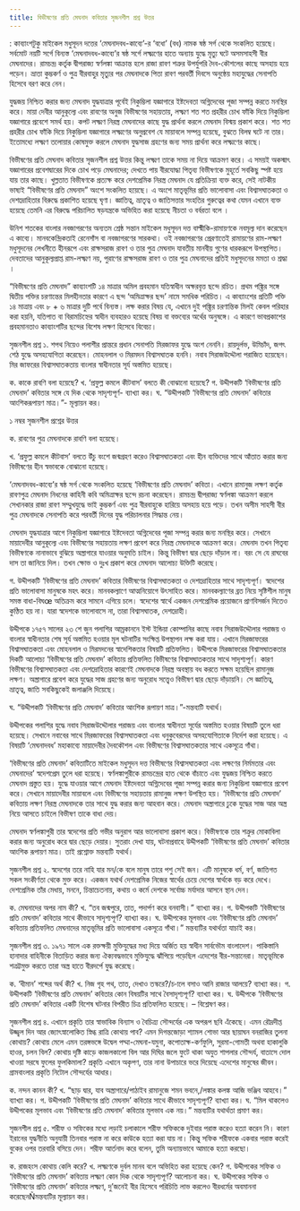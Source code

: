 ```yaml
---
title: বিভীষণের প্রতি মেঘনাদ কবিতার সৃজনশীল প্রশ্ন উত্তর 
---
```

: কাব্যাংশটুকু মাইকেল মধুসূদন দত্তের ‘মেঘনাদবধ-কাব্যে’-র ‘বধো’ (বধ) নামক ষষ্ঠ সর্গ থেকে সংকলিত হয়েছে। সর্বমোট নয়টি সর্গে বিন্যস্ত ‘মেঘনাদবধ-কাব্যে’র ষষ্ঠ সর্গে লক্ষ্মণের হাতে অন্যায় যুদ্ধে মৃত্যু ঘটে অসমসাহসী বীর মেঘনাদের। রামচন্দ্র কর্তৃক দ্বীপরাজ্য স্বর্ণলঙ্কা আক্রান্ত হলে রাজা রাবণ শত্রুর উপর্যুপরি দৈব-কৌশলের কাছে অসহায় হয়ে পড়েন। ভ্রাতা কুম্ভকর্ণ ও পুত্র বীরবাহুর মৃত্যুর পর মেঘনাদকে পিতা রাবণ পরবর্তী দিবসে অনুষ্ঠেয় মহাযুদ্ধের সেনাপতি হিসেবে বরণ করে নেন।

যুদ্ধজয় নিশ্চিত করার জন্য মেঘনাদ যুদ্ধযাত্রার পূর্বেই নিকুম্ভিলা যজ্ঞাগারে ইষ্টদেবতা অগ্নিদেবের পূজা সম্পন্ন করতে মনস্থির করে। মায়া দেবীর আনুকূল্যে এবং রাবণের অনুজ বিভীষণের সহায়তায়, লক্ষ্মণ শত শত প্রহরীর চোখ ফাঁকি দিয়ে নিকুম্ভিলা যজ্ঞাগারে প্রবেশে সমর্থ হয়। কপট লক্ষ্মণ নিরস্ত্র মেঘনাদের কাছে যুদ্ধ প্রার্থনা করলে মেঘনাদ বিস্ময় প্রকাশ করে। শত শত প্রহরীর চোখ ফাঁকি দিয়ে নিকুম্ভিলা যজ্ঞাগারে লক্ষ্মণের অনুপ্রবেশ যে মায়াবলে সম্পন্ন হয়েছে, বুঝতে বিলম্ব ঘটে না তার। ইতোমধ্যে লক্ষ্মণ তলোয়ার কোষমুক্ত করলে মেঘনাদ যুদ্ধসাজ গ্রহণের জন্য সময় প্রার্থনা করে লক্ষ্মণের কাছে।

বিভীষণের প্রতি মেঘনাদ কবিতার সৃজনশীল প্রশ্ন উত্তর
কিন্তু লক্ষ্মণ তাকে সময় না দিয়ে আক্রমণ করে। এ সময়ই অকস্মাৎ যজ্ঞাগারের প্রবেশদ্বারের দিকে চোখ পড়ে মেঘনাদের; দেখতে পায় বীরযোদ্ধা পিতৃব্য বিভীষণকে মুহূর্তে সবকিছু স্পষ্ট হয়ে যায় তার কাছে। খুল্লতাত বিভীষণকে প্রত্যক্ষ করে দেশপ্রেমিক নিরস্ত্র মেঘনাদ যে প্রতিক্রিয়া ব্যক্ত করে, সেই নাটকীয় ভাষ্যই “বিভীষণের প্রতি মেঘনাদ” অংশে সংকলিত হয়েছে। এ অংশে মাতৃভূমির প্রতি ভালোবাসা এবং বিশ্বাসঘাতকতা ও দেশদ্রোহিতার বিরুদ্ধে প্রকাশিত হয়েছে ঘৃণা। জ্ঞাতিত্ব, ভ্রাতৃত্ব ও জাতিসত্তার সংহতির গুরুত্বের কথা যেমন এখানে ব্যক্ত হয়েছে তেমনি এর বিরুদ্ধে পরিচালিত ষড়যন্ত্রকে অভিহিত করা হয়েছে নীচতা ও বর্বরতা বলে ।

উনিশ শতকের বাংলার নবজাগরণের অন্যতম শ্রেষ্ঠ সন্তান মাইকেল মধুসূদন দত্ত বাল্মীকি-রামায়ণকে নবমূল্য দান করেছেন এ কাব্যে। মানবকেন্দ্রিকতাই রেনেসাঁস বা নবজাগরণের সারকথা। ওই নবজাগরণের প্রেরণাতেই রামায়ণের রাম-লক্ষ্মণ মধুসূদনের লেখনীতে হীনরূপে এবং রাক্ষসরাজ রাবণ ও তার পুত্র মেঘনাদ যাবতীয় মানবীয় গুণের ধারকরূপে উপস্থাপিত। দেবতাদের আনুকূল্যপ্রাপ্ত রাম-লক্ষ্মণ নয়, পুরাণের রাক্ষসরাজ রাবণ ও তার পুত্র মেঘনাদের প্রতিই মধুসূদনের মমতা ও শ্রদ্ধা ।

“বিভীষণের প্রতি মেঘনাদ” কাব্যাংশটি ১৪ মাত্রার অমিল প্রবহমান যতিস্বাধীন অক্ষরবৃত্ত ছন্দে রচিত। প্রথম পঙ্ক্তির সঙ্গে দ্বিতীয় পক্তির চরণান্তের মিলহীনতার কারণে এ ছন্দ ‘অমিত্রাক্ষর ছন্দ’ নামে সমধিক পরিচিত। এ কাব্যাংশের প্রতিটি পক্তি ১৪ মাত্রায় এবং ৮ + ৬ মাত্রার দুটি পর্বে বিন্যস্ত। লক্ষ করার বিষয় যে, এখানে দুই পঙ্ক্তির চরণান্তিক মিলই কেবল পরিহার করা হয়নি, যতিপাত বা বিরামচিহ্নের স্বাধীন ব্যবহারও হয়েছে বিষয় বা বক্তব্যের অর্থের অনুষঙ্গে। এ কারণে ভাবপ্রকাশের প্রবহমানতাও কাব্যাংশটির ছন্দের বিশেষ লক্ষণ হিসেবে বিবেচ্য।

সৃজনশীল প্রশ্ন ১. শপথ নিয়েও পলাশীর প্রান্তরে প্রধান সেনাপতি মিরজাফর যুদ্ধে অংশ নেননি। রায়দুর্লভ, উমিচাঁদ, জগৎ শেঠ যুদ্ধে অসহযোগিতা করেছেন। মোহনলাল ও মিরমদন বিশ্বাসঘাতক হননি। নবাব সিরাজউদ্দৌলা পরাজিত হয়েছেন। মির জাফরের বিশ্বাসঘাতকতায় বাংলার স্বাধীনতার সূর্য অস্তমিত হয়েছে।

ক. কাকে রাবণি বলা হয়েছে?
খ. ‘প্রফুল্ল কমলে কীটবাস’ বলতে কী বোঝানো হয়েছে?
গ. উদ্দীপকটি ‘বিভীষণের প্রতি মেঘনাদ’ কবিতার সঙ্গে যে দিক থেকে সাদৃশ্যপূর্ণ- ব্যাখ্যা কর।
ঘ. “উদ্দীপকটি ‘বিভীষণের প্রতি মেঘনাদ’ কবিতার আংশিকরূপায়ণ মাত্র।”- মূল্যায়ন কর।

১ নম্বর সৃজনশীল প্রশ্নের উত্তর

ক. রাবণের পুত্র মেঘনাদকে রাবণি বলা হয়েছে।

খ. ‘প্রফুল্ল কমলে কীটবাস’ বলতে উঁচু বংশে জন্মগ্রহণ করেও বিশ্বাসঘাতকতা এবং হীন ব্যক্তিদের সাথে আঁতাত করার জন্য বিভীষণের হীন স্বভাবকে বোঝানো হয়েছে।

‘মেঘনাদবধ-কাব্যে’র ষষ্ঠ সর্গ থেকে সংকলিত হয়েছে ‘বিভীষণের প্রতি মেঘনাদ’ কবিতা। এখানে রামানুজ লক্ষণ কর্তৃক রাবণপুত্র মেঘনাদ নিধনের কাহিনী কবি অমিত্রাক্ষর ছন্দে রচনা করেছেন। রামচন্দ্র দ্বীপরাজ্য স্বর্ণলঙ্কা আক্রমণ করলে সেখানকার রাজা রাবণ সম্মুখযুদ্ধে ভাই কুম্ভকর্ণ এবং পুত্র বীরবাহুকে হারিয়ে অসহায় হয়ে পড়ে। তখন অসীম সাহসী বীর পুত্র মেঘনাদকে সেনাপতি করে পরবর্তী দিনের যুদ্ধ পরিচালনার সিদ্ধান্ত নেয়।

মেঘনাদ যুদ্ধযাত্রার আগে নিকুম্ভিলা যজ্ঞাগারে ইষ্টদেবতা অগ্নিদেবের পূজা সম্পন্ন করার জন্য মনস্থির করে। সেখানে মায়াদেবীর আনুকূল্যে এবং বিভীষণের সহায়তায় লক্ষণ প্রবেশ করে নিরস্ত্র মেঘনাদকে আক্রমণ করে। মেঘনাদ তখন পিতৃব্য বিভীষণকে নানাভাবে বুঝিয়ে অস্ত্রাগারে যাওয়ার অনুমতি চাইল। কিন্তু বিভীষণ দ্বার ছেড়ে দাঁড়াল না। বরং সে যে রাঘবের দাস তা জানিয়ে দিল। তখন ক্ষোভ ও দুঃখ প্রকাশ করে মেঘনাদ আলোচ্য উক্তিটি করেছে।

গ. উদ্দীপকটি ‘বিভীষণের প্রতি মেঘনাদ’ কবিতার বিভীষণের বিশ্বাসঘাতকতা ও দেশদ্রোহিতার সাথে সাদৃশ্যপূর্ণ।
স্বদেশের প্রতি ভালোবাসা মানুষকে মহৎ করে। মানবকল্যাণে আত্মনিয়োগে উৎসাহিত করে। মানবকল্যাণের ব্রত নিয়ে সৃষ্টিশীল মানুষ সমস্ত বাধা-বিঘœ অতিক্রম করে সামনে এগিয়ে চলে। স্বদেশের স্বার্থে একজন দেশপ্রেমিক প্রয়োজনে প্রাণবিসর্জন দিতেও কুণ্ঠিত হয় না। যারা স্বদেশকে ভালোবাসে না, তারা বিশ্বাসঘাতক, দেশদ্রোহী।

উদ্দীপকে ১৭৫৭ সালের ২৩ শে জুন পলাশির আম্রকাননে ইস্ট ইন্ডিয়া কোম্পানির কাছে নবাব সিরাজউদ্দৌলার পরাজয় ও বাংলার স্বাধীনতার শেষ সূর্য অস্তমিত হওয়ার মূল ঘটনাটির সংক্ষিপ্ত উপস্থাপন লক্ষ করা যায়। এখানে মিরজাফরের বিশ্বাসঘাতকতা এবং মোহনলাল ও মিরমদনের স্বাদেশিকতার বিষয়টি প্রতিফলিত। উদ্দীপকে মিরজাফরের বিশ্বাসঘাতকতার দিকটি আলোচ্য ‘বিভীষণের প্রতি মেঘনাদ’ কবিতায় প্রতিফলিত বিভীষণের বিশ্বাসঘাতকতার সাথে সাদৃশ্যপূর্ণ। কারণ বিভীষণের বিশ্বাসঘাতকতা এবং দেশদ্রোহিতার কারণেই মেঘনাদকে নিরস্ত্র অবস্থায় বধ করতে সক্ষম হয়েছিল রামানুজ লক্ষণ। অস্ত্রাগারে প্রবেশ করে যুদ্ধের সাজ গ্রহণের জন্য অনুরোধ সত্ত্বেও বিভীষণ দ্বার ছেড়ে দাঁড়ায়নি। সে জ্ঞাতিত্ব, ভ্রাতৃত্ব, জাতি সবকিছুকেই জলাঞ্জলি দিয়েছে।

ঘ. “উদ্দীপকটি ‘বিভীষণের প্রতি মেঘনাদ’ কবিতার আংশিক রূপায়ণ মাত্র।”-মন্তব্যটি যথার্থ।

উদ্দীপকের পলাশির যুদ্ধে নবাব সিরাজউদ্দৌলার পরাজয় এবং বাংলার স্বাধীনতা সূর্যের অস্তমিত হওয়ার বিষয়টি তুলে ধরা হয়েছে। সেখানে নবাবের সাথে মিরজাফরের বিশ্বাসঘাতকতা এবং ধনুকুবেরদের অসহযোগিতাকে নির্দেশ করা হয়েছে। এ বিষয়টি ‘মেঘনাদবধ’ মহাকাব্যে মায়াদেবীর দৈবকৌশল এবং বিভীষণের বিশ্বাসঘাতকতার সাথে একসূত্রে গাঁথা।

‘বিভীষণের প্রতি মেঘনাদ’ কবিতাটিতে মাইকেল মধুসূদন দত্ত বিভীষণের বিশ্বাসঘাতকতা এবং লক্ষণের নির্মমতার এবং মেঘনাদের’ স্বদেশপ্রেম তুলে ধরা হয়েছে। স্বর্ণলঙ্কাপুরীকে রামচন্দ্রের হাত থেকে বাঁচাতে এবং যুদ্ধজয় নিশ্চিত করতে মেঘনাদ প্রস্তুত হয়। যুদ্ধে যাওয়ার আগে মেঘনাদ ইষ্টদেবতা অগ্নিদেবের পূজা সম্পন্ন করার জন্য নিকুম্ভিলা যজ্ঞাগারে প্রবেশ করে। সেখানে মায়াদেবীর মায়াবলে এবং বিভীষণের সহায়তায় রামানুজ লক্ষণ উপস্থিত হয়। ‘বিভীষণের প্রতি মেঘনাদ’ কবিতায় লক্ষণ নিরস্ত্র মেঘনাদকে তার সাথে যুদ্ধ করার জন্য আহবান করে। মেঘনাদ অস্ত্রাগারে ঢুকে যুদ্ধের সাজ আর অস্ত্র নিয়ে আসতে চাইলে বিভীষণ তাকে বাধা দেয়।

মেঘনাদ স্বর্ণলঙ্কাপুরী তার স্বদেশের প্রতি গভীর অনুরাগ আর ভালোবাসা প্রকাশ করে। বিভীষণকে তার শত্রুুর মোকাবিলা করার জন্য অনুরোধ করে দ্বার ছেড়ে দেয়ার। সুতরাং দেখা যায়, ঘটনাপ্রবাহে উদ্দীপকটি ‘বিভীষণের প্রতি মেঘনাদ’ কবিতার আংশিক রূপায়ণ মাত্র। তাই প্রশ্নোক্ত মন্তব্যটি যথার্থ।

সৃজনশীল প্রশ্ন ২. স্বদেশের তরে নাহি যার মন/কে বলে মানুষ তারে পশু সেই জন। এটি মানুষকে ধর্ম, বর্ণ, জাতিগত সকল সংকীর্ণতা থেকে মুক্ত করে। একজন যথার্থ দেশপ্রেমিক নিজের স্বার্থের চেয়ে দেশের স্বার্থকে বড় করে দেখে। দেশপ্রেমিক তাঁর মেধায়, মননে,
চিন্তাচেতনায়, কথায় ও কর্মে দেশকে সর্বোচ্চ মর্যাদার আসনে স্থান দেন।

ক. মেঘনাদের অপর নাম কী?
খ. “তব জন্মপুরে, তাত, পদার্পণ করে বনবাসী।” ব্যাখ্যা কর।
গ. উদ্দীপকটি ‘বিভীষণের প্রতি মেঘনাদ’ কবিতার সাথে কীভাবে সাদৃশ্যপূর্ণ? ব্যাখ্যা কর।
ঘ. উদ্দীপকের মূলভাব এবং ‘বিভীষণের প্রতি মেঘনাদ’ কবিতায় প্রতিফলিত মেঘনাদের মাতৃভূমির প্রতি ভালোবাসা একসূত্রে গাঁথা।” মন্তব্যটির যথার্থতা যাচাই কর।

সৃজনশীল প্রশ্ন ৩. ১৯৭১ সালে এক রক্তক্ষয়ী মুক্তিযুদ্ধের মধ্য দিয়ে অর্জিত হয় স্বাধীন সার্বভৌম বাংলাদেশ। পাকিস্তানি হানাদার বাহিনীকে বিতাড়িত করার জন্য ঐক্যবদ্ধভাবে মুক্তিযুদ্ধে ঝাঁপিয়ে পড়েছিল এদেশের বীর-সন্তানেরা। মাতৃভূমিকে শত্রট্টমুক্ত করতে তারা অস্ত্র হাতে বীরদর্পে যুদ্ধ করেছে।

ক. ‘ধীমান’ শব্দের অর্থ কী?
খ. নিজ গৃহ পথ, তাত, দেখাও তস্করে?/চ-ালে বসাও আনি রাজার আলয়ে? ব্যাখ্যা কর।
গ. উদ্দীপকটি ‘বিভীষণের প্রতি মেঘনাদ’ কবিতার কোন বিষয়টির সাথে বৈসাদৃশ্যপূর্ণ? ব্যাখ্যা কর।
ঘ. উদ্দীপকে ‘বিভীষণের প্রতি মেঘনাদ’ কবিতার একটি বিশেষ ঘটনার বিপরীত চিত্র প্রতিফলিত হয়েছে। – বিশ্লেষণ কর।

সৃজনশীল প্রশ্ন ৪. এখানে প্রকৃতি তার স্বাভাবিক বিন্যাস ও বৈচিত্র্য সৌন্দর্যের এক অপরূপ ছবি এঁকেছে। এমন রৌদ্রদীপ্ত উজ্জ্বল দিন আর জ্যোৎস্নালোকিত স্নিগ্ধ রাত্রি কোথায় পাব? এমন দিগন্তজোড়া শ্যামল শোভা আর ছায়াঘন বনরাজির তুলনা কোথায়? কোথায় মেলে এমন তরঙ্গভঙ্গে উদ্বেল পদ্মা-মেঘনা-যমুনা, কপোতাক্ষ-কর্ণফুলি, সুরমা-গোমতী অথবা হাকালুকি হাওর, চলন বিল? কোথায় দৃষ্টি কাড়ে কাজলকালো বিল আর দিঘির জলে ফুটে থাকা অযুত শাপলার সৌন্দর্য, বাতাসে দোল খাওয়া সরষে ফুলের ফুলকিমালা? প্রকৃতি এখানে অকৃপণ, তার নানা উপাচারে ভরে দিয়েছে এদেশের মানুষের জীবন। গ্রামবাংলার প্রকৃতি নিটোল সৌন্দর্যের আধার।

ক. নন্দন কানন কী?
খ. “ছাড় দ্বার, যাব অস্ত্রাগারে/পাঠাইব রামানুজে শমন ভবনে,/লঙ্কার কলঙ্ক আজি ভঞ্জিব আহবে।” ব্যাখ্যা কর।
গ. উদ্দীপকটি ‘বিভীষণের প্রতি মেঘনাদ’ কবিতার সাথে কীভাবে সাদৃশ্যপূর্ণ? ব্যাখ্যা কর।
ঘ. “মিল থাকলেও উদ্দীপকের মূলভাব এবং ‘বিভীষণের প্রতি মেঘনাদ’ কবিতার মূলভাব এক নয়।” মন্তব্যটির যথার্থতা প্রমাণ কর।

সৃজনশীল প্রশ্ন ৫. শরীফ ও সফিকের মধ্যে লড়াই চলাকালে শরীফ সফিককে দুইবার পরাস্ত করেও হত্যা করেন নি। কারণ ইরানের যুদ্ধনীতি অনুযায়ী তিনবার পরাস্ত না করে কাউকে হত্যা করা যায় না। কিন্তু সফিক শরীফকে একবার পরাস্ত করেই বুকের ওপর তরবারি বসিয়ে দেন। শরীফ আর্তনাদ করে বলেন, তুমি অন্যায়ভাবে আমাকে হত্যা করছো।

ক. রাজহংস কোথায় কেলি করে?
খ. লক্ষ্মণকে দুর্বল মানব বলে অভিহিত করা হয়েছে কেন?
গ. উদ্দীপকের সফিক ও ‘বিভীষণের প্রতি মেঘনাদ’ কবিতায় লক্ষ্মণ কোন দিক থেকে সাদৃশ্যপূর্ণ? আলোচনা কর।
ঘ. উদ্দীপকের সফিক ও ‘বিভীষণের প্রতি মেঘনাদ’ কবিতার লক্ষ্মণ, দু’জনেই বীর হিসেবে পরিচিতি লাভ করলেও বীরধর্মের অবমাননা করেছেনÑমন্তব্যটির মূল্যায়ন কর।